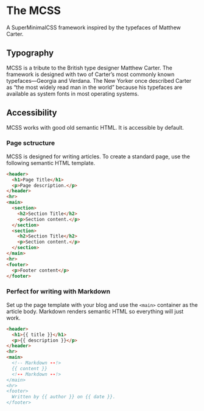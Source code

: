 # The MCSS
A SuperMinimalCSS framework inspired by the typefaces of Matthew Carter.

## Typography
MCSS is a tribute to the British type designer Matthew Carter. The framework is designed with two of Carter’s most commonly known typefaces—Georgia and Verdana. The New Yorker once described Carter as “the most widely read man in the world” because his typefaces are available as system fonts in most operating systems.

## Accessibility
MCSS works with good old semantic HTML. It is accessible by default.

### Page sctructure
MCSS is designed for writing articles. To create a standard page, use the following semantic HTML template.

```html
<header>
  <h1>Page Title</h1>
  <p>Page description.</p>
</header>
<hr>
<main>
  <section>
    <h2>Section Title</h2>
    <p>Section content.</p>
  </section>
  <section>
    <h2>Section Title</h2>
    <p>Section content.</p>
  </section>
</main>
<hr>
<footer>
  <p>Footer content</p>
</footer>
```

### Perfect for writing with Markdown
Set up the page template with your blog and use the `<main>` container as the article body. Markdown renders semantic HTML so everything will just work.

```html
<header>
  <h1>{{ title }}</h1>
  <p>{{ description }}</p>
</header>
<hr>
<main>
  <!-- Markdown --!>
  {{ content }}
  <!-- Markdown --!>
</main>
<hr>
<footer>
  Written by {{ author }} on {{ date }}.
</footer>
```

